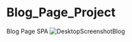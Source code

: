 # Blog_Page_Project
Blog Page SPA
![DesktopScreenshotBlog](https://github.com/user-attachments/assets/7d68434d-1c08-44cd-bba9-a1caee62c117)
